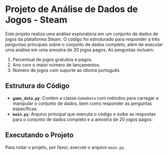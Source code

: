 # Projeto de Análise de Dados de Jogos - Steam

Este projeto realiza uma análise exploratória em um conjunto de dados de jogos da plataforma Steam. O código foi estruturado para responder a três perguntas principais sobre o conjunto de dados completo, além de executar uma análise em uma amostra de 20 jogos pagos. As perguntas incluem:

1. Percentual de jogos gratuitos e pagos.
2. Ano com o maior número de lançamentos.
3. Número de jogos com suporte ao idioma português.


## Estrutura do Código

- **`game_data.py`**: Contém a classe `GameData` com métodos para carregar e manipular o conjunto de dados, bem como responder às perguntas específicas.
- **`main.py`**: Arquivo principal que executa o código e exibe as respostas para o conjunto de dados completo e a amostra de 20 jogos pagos.

## Executando o Projeto

Para rodar o projeto, por favor, execute o arquivo `main.py`.